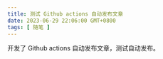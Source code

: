 ```yaml
---
title: 测试 Github actions 自动发布文章
date: 2023-06-29 22:06:00 GMT+0800
tags: [ 随笔 ]
---
```


开发了 Github actions 自动发布文章，测试自动发布。

<!-- truncate -->
